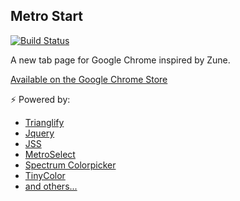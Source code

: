 ## Metro Start
[![Build Status](https://travis-ci.org/chustar/metro-start.svg?branch=master)](https://travis-ci.org/chustar/metro-start)
<!--[![Build Status](https://circleci.com/gh/chustar/metro-start/tree/master.png?circle-token=:circle-token)](https://circleci.com/gh/chustar/metro-start)-->

A new tab page for Google Chrome inspired by Zune.

[Available on the Google Chrome Store](https://chrome.google.com/webstore/detail/bbhdfpmfdplolnnkpdepnelcfdmikjfd)

⚡ Powered by:
* [Trianglify](http://qrohlf.com/trianglify/)
* [Jquery](https://jquery.com/)
* [JSS](https://github.com/Box9/jss)
* [MetroSelect](https://github.com/metro-start/metro-select)
* [Spectrum Colorpicker](https://bgrins.github.io/spectrum/)
* [TinyColor](https://bgrins.github.io/spectrum/)
* [and others...](https://github.com/metro-start/metro-start/blob/master/package.json)
